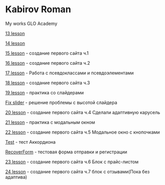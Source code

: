 
# Kabirov Roman
My works GLO Academy


[13 lesson](https://romanov09.github.io/Lesson_13/ "13")

[14 lesson](https://romanov09.github.io/Lesson_14/ "14")

[15 lesson](https://romanov09.github.io/Lesson_15/ "15") - создание первого сайта ч.1

[16 lesson](https://romanov09.github.io/Lesson_16/ "16") - создание первого сайта ч.2

[17 lesson](https://romanov09.github.io/Lesson_17/ "17") - Работа с псевдоклассами и псевдоэлементами

[18 lesson](https://romanov09.github.io/Lesson_18/ "18") - создание первого сайта ч.3

[19 lesson](https://romanov09.github.io/Lesson_19/ "19") - практика со слайдерами

[Fix slider](https://romanov09.github.io/Fix%20Slider/ "Fix slider") - решение проблемы с высотой слайдера

[20 lesson](https://romanov09.github.io/Lesson_20/ "20") - создание первого сайта ч.4 Сделали адаптивную карусель

[21 lesson](https://romanov09.github.io/Lesson_21/ "21") - практика с модальным окном

[22 lesson](https://romanov09.github.io/Lesson_22/ "22") - создание первого сайта ч.5 Модальное окно с кнопочками

[Test](https://romanov09.github.io/Test/ "Accordion") - тест Аккордиона

[RecoverForm](https://romanov09.github.io/RecoverForm/ "RecoverForm") - тестовая форма отправки и регистрации

[23 lesson](https://romanov09.github.io/Lesson_23/ "23") - создание первого сайта ч.6 Блок с прайс-листом

[24 lesson](https://romanov09.github.io/Lesson_24/ "24") - создание первого сайта ч.7 блок с отзывами(Пока без адаптива)
